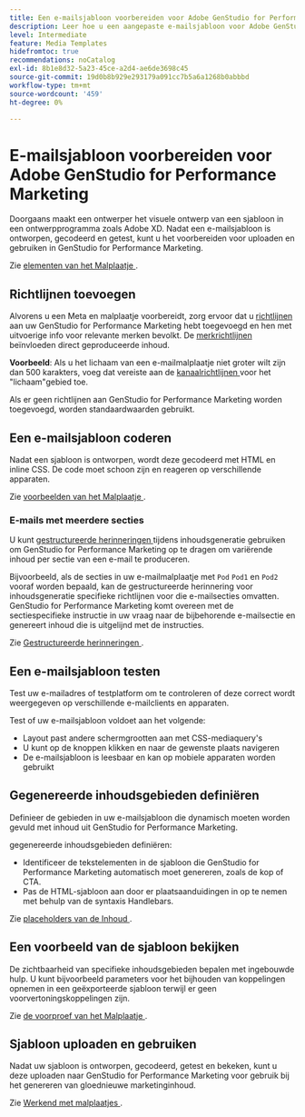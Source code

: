 ```yaml
---
title: Een e-mailsjabloon voorbereiden voor Adobe GenStudio for Performance Marketing
description: Leer hoe u een aangepaste e-mailsjabloon voor Adobe GenStudio for Performance Marketing maakt.
level: Intermediate
feature: Media Templates
hidefromtoc: true
recommendations: noCatalog
exl-id: 8b1e8d32-5a23-45ce-a2d4-ae6de3698c45
source-git-commit: 19d0b8b929e293179a091cc7b5a6a1268b0abbbd
workflow-type: tm+mt
source-wordcount: '459'
ht-degree: 0%

---
```


# E-mailsjabloon voorbereiden voor Adobe GenStudio for Performance Marketing

Doorgaans maakt een ontwerper het visuele ontwerp van een sjabloon in een ontwerpprogramma zoals Adobe XD. Nadat een e-mailsjabloon is ontworpen, gecodeerd en getest, kunt u het voorbereiden voor uploaden en gebruiken in GenStudio for Performance Marketing.

Zie [ elementen van het Malplaatje ](use-templates.md#template-elements).

## Richtlijnen toevoegen

Alvorens u een Meta en malplaatje voorbereidt, zorg ervoor dat u [ richtlijnen ](/help/user-guide/guidelines/overview.md) aan uw GenStudio for Performance Marketing hebt toegevoegd en hen met uitvoerige info voor relevante merken bevolkt. De [ merkrichtlijnen ](/help/user-guide/guidelines/brands.md) beïnvloeden direct geproduceerde inhoud.

**Voorbeeld**: Als u het lichaam van een e-mailmalplaatje niet groter wilt zijn dan 500 karakters, voeg dat vereiste aan de [ kanaalrichtlijnen ](/help/user-guide/guidelines/brands.md#channel-guidelines) voor het &quot;lichaam&quot;gebied toe.

Als er geen richtlijnen aan GenStudio for Performance Marketing worden toegevoegd, worden standaardwaarden gebruikt.

## Een e-mailsjabloon coderen

Nadat een sjabloon is ontworpen, wordt deze gecodeerd met HTML en inline CSS. De code moet schoon zijn en reageren op verschillende apparaten.

Zie [ voorbeelden van het Malplaatje ](/help/user-guide/content/customize-template.md#template-examples).

### E-mails met meerdere secties

U kunt [ gestructureerde herinneringen ](/help/user-guide/effective-prompts.md#structured-prompts) tijdens inhoudsgeneratie gebruiken om GenStudio for Performance Marketing op te dragen om variërende inhoud per sectie van een e-mail te produceren.

Bijvoorbeeld, als de secties in uw e-mailmalplaatje met `Pod` `Pod1` en `Pod2` vooraf worden bepaald, kan de gestructureerde herinnering voor inhoudsgeneratie specifieke richtlijnen voor die e-mailsecties omvatten. GenStudio for Performance Marketing komt overeen met de sectiespecifieke instructie in uw vraag naar de bijbehorende e-mailsectie en genereert inhoud die is uitgelijnd met de instructies.

Zie [ Gestructureerde herinneringen ](/help/user-guide/effective-prompts.md#structured-prompts).

## Een e-mailsjabloon testen

Test uw e-mailadres of testplatform om te controleren of deze correct wordt weergegeven op verschillende e-mailclients en apparaten.

Test of uw e-mailsjabloon voldoet aan het volgende:

* Layout past andere schermgrootten aan met CSS-mediaquery&#39;s
* U kunt op de knoppen klikken en naar de gewenste plaats navigeren
* De e-mailsjabloon is leesbaar en kan op mobiele apparaten worden gebruikt

## Gegenereerde inhoudsgebieden definiëren

Definieer de gebieden in uw e-mailsjabloon die dynamisch moeten worden gevuld met inhoud uit GenStudio for Performance Marketing.

gegenereerde inhoudsgebieden definiëren:

* Identificeer de tekstelementen in de sjabloon die GenStudio for Performance Marketing automatisch moet genereren, zoals de kop of CTA.
* Pas de HTML-sjabloon aan door er plaatsaanduidingen in op te nemen met behulp van de syntaxis Handlebars.

Zie [ placeholders van de Inhoud ](/help/user-guide/content/customize-template.md#content-placeholders).

## Een voorbeeld van de sjabloon bekijken

De zichtbaarheid van specifieke inhoudsgebieden bepalen met ingebouwde hulp. U kunt bijvoorbeeld parameters voor het bijhouden van koppelingen opnemen in een geëxporteerde sjabloon terwijl er geen voorvertoningskoppelingen zijn.

Zie [ de voorproef van het Malplaatje ](/help/user-guide/content/customize-template.md#template-preview).

## Sjabloon uploaden en gebruiken

Nadat uw sjabloon is ontworpen, gecodeerd, getest en bekeken, kunt u deze uploaden naar GenStudio for Performance Marketing voor gebruik bij het genereren van gloednieuwe marketinginhoud.

Zie [ Werkend met malplaatjes ](use-templates.md).
